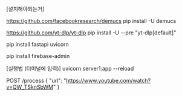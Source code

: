[설치해야되는거]

https://github.com/facebookresearch/demucs
pip install -U demucs

https://github.com/yt-dlp/yt-dlp
pip install -U --pre "yt-dlp[default]"

pip install fastapi uvicorn

pip install firebase-admin

[실행법 (터미널에 입력)]
uvicorn server1:app --reload


  POST /process
  {
    "url": "https://www.youtube.com/watch?v=QW_TSknSbWM"
  }
